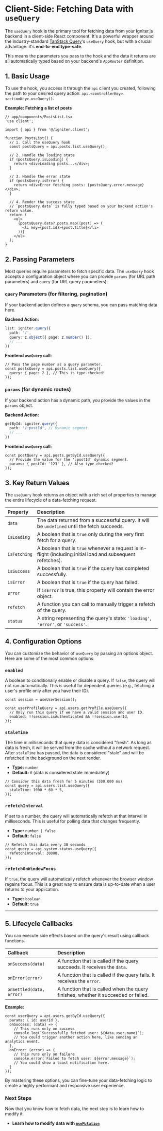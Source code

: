 # Client-Side: Fetching Data with `useQuery`

The `useQuery` hook is the primary tool for fetching data from your Igniter.js backend in a client-side React component. It's a powerful wrapper around the industry-standard [TanStack Query](https://tanstack.com/query/latest)'s `useQuery` hook, but with a crucial advantage: it's **end-to-end type-safe**.

This means the parameters you pass to the hook and the data it returns are all automatically typed based on your backend's `AppRouter` definition.

## 1. Basic Usage

To use the hook, you access it through the `api` client you created, following the path to your desired query action: `api.<controllerKey>.<actionKey>.useQuery()`.

**Example: Fetching a list of posts**

```tsx
// app/components/PostsList.tsx
'use client';

import { api } from '@/igniter.client';

function PostsList() {
  // 1. Call the useQuery hook
  const postsQuery = api.posts.list.useQuery();

  // 2. Handle the loading state
  if (postsQuery.isLoading) {
    return <div>Loading posts...</div>;
  }

  // 3. Handle the error state
  if (postsQuery.isError) {
    return <div>Error fetching posts: {postsQuery.error.message}</div>;
  }

  // 4. Render the success state
  // `postsQuery.data` is fully typed based on your backend action's return value.
  return (
    <ul>
      {postsQuery.data?.posts.map((post) => (
        <li key={post.id}>{post.title}</li>
      ))}
    </ul>
  );
}
```

## 2. Passing Parameters

Most queries require parameters to fetch specific data. The `useQuery` hook accepts a configuration object where you can provide `params` (for URL path parameters) and `query` (for URL query parameters).

### `query` Parameters (for filtering, pagination)

If your backend action defines a `query` schema, you can pass matching data here.

**Backend Action:**
```typescript
list: igniter.query({
  path: '/',
  query: z.object({ page: z.number() }),
  // ...
})
```

**Frontend `useQuery` call:**
```tsx
// Pass the page number as a query parameter.
const postsQuery = api.posts.list.useQuery({
  query: { page: 2 }, // This is type-checked!
});
```

### `params` (for dynamic routes)

If your backend action has a dynamic path, you provide the values in the `params` object.

**Backend Action:**
```typescript
getById: igniter.query({
  path: '/:postId', // Dynamic segment
  // ...
})
```

**Frontend `useQuery` call:**
```tsx
const postQuery = api.posts.getById.useQuery({
  // Provide the value for the ':postId' dynamic segment.
  params: { postId: '123' }, // Also type-checked!
});
```

## 3. Key Return Values

The `useQuery` hook returns an object with a rich set of properties to manage the entire lifecycle of a data-fetching request.

| Property      | Description                                                                                                     |
| :------------ | :-------------------------------------------------------------------------------------------------------------- |
| `data`        | The data returned from a successful query. It will be `undefined` until the fetch succeeds.                       |
| `isLoading`   | A boolean that is `true` only during the very first fetch for a query.                                          |
| `isFetching`  | A boolean that is `true` whenever a request is in-flight (including initial load and subsequent refetches).     |
| `isSuccess`   | A boolean that is `true` if the query has completed successfully.                                               |
| `isError`     | A boolean that is `true` if the query has failed.                                                               |
| `error`       | If `isError` is true, this property will contain the error object.                                              |
| `refetch`     | A function you can call to manually trigger a refetch of the query.                                             |
| `status`      | A string representing the query's state: `'loading'`, `'error'`, or `'success'`.                                  |

## 4. Configuration Options

You can customize the behavior of `useQuery` by passing an options object. Here are some of the most common options:

### `enabled`

A boolean to conditionally enable or disable a query. If `false`, the query will not run automatically. This is useful for dependent queries (e.g., fetching a user's profile only after you have their ID).

```tsx
const session = useUserSession();

const userProfileQuery = api.users.getProfile.useQuery({
  // Only run this query if we have a valid session and user ID.
  enabled: !!session.isAuthenticated && !!session.userId,
});
```

### `staleTime`

The time in milliseconds that query data is considered "fresh". As long as data is fresh, it will be served from the cache without a network request. After `staleTime` has passed, the data is considered "stale" and will be refetched in the background on the next render.

-   **Type:** `number`
-   **Default:** `0` (data is considered stale immediately)

```tsx
// Consider this data fresh for 5 minutes (300,000 ms)
const query = api.users.list.useQuery({
  staleTime: 1000 * 60 * 5,
});
```

### `refetchInterval`

If set to a number, the query will automatically refetch at that interval in milliseconds. This is useful for polling data that changes frequently.

-   **Type:** `number | false`
-   **Default:** `false`

```tsx
// Refetch this data every 30 seconds
const query = api.system.status.useQuery({
  refetchInterval: 30000,
});
```

### `refetchOnWindowFocus`

If `true`, the query will automatically refetch whenever the browser window regains focus. This is a great way to ensure data is up-to-date when a user returns to your application.

-   **Type:** `boolean`
-   **Default:** `true`

---

## 5. Lifecycle Callbacks

You can execute side effects based on the query's result using callback functions.

| Callback        | Description                                                               |
| :-------------- | :------------------------------------------------------------------------ |
| `onSuccess(data)` | A function that is called if the query succeeds. It receives the `data`.  |
| `onError(error)`  | A function that is called if the query fails. It receives the `error`.    |
| `onSettled(data, error)` | A function that is called when the query finishes, whether it succeeded or failed. |

**Example:**

```tsx
const userQuery = api.users.getById.useQuery({
  params: { id: userId },
  onSuccess: (data) => {
    // This runs only on success
    console.log(`Successfully fetched user: ${data.user.name}`);
    // You could trigger another action here, like sending an analytics event.
  },
  onError: (error) => {
    // This runs only on failure
    console.error(`Failed to fetch user: ${error.message}`);
    // You could show a toast notification here.
  }
});
```

By mastering these options, you can fine-tune your data-fetching logic to create a highly performant and responsive user experience.

### Next Steps

Now that you know how to fetch data, the next step is to learn how to modify it.

-   **Learn how to modify data with [`useMutation`](./04-useMutation.md)**